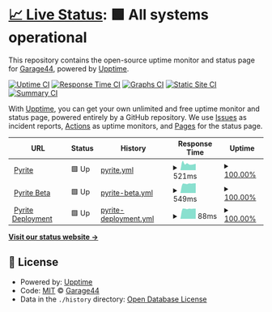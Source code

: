 # [📈 Live Status](https://uptime.pyrite.video): <!--live status--> **🟩 All systems operational**

This repository contains the open-source uptime monitor and status page for [Garage44](https://uptime.pyrite.video), powered by [Upptime](https://github.com/upptime/upptime).

[![Uptime CI](https://github.com/garage44/pyrite-uptime/workflows/Uptime%20CI/badge.svg)](https://github.com/upptime/upptime/actions?query=workflow%3A%22Uptime+CI%22)
[![Response Time CI](https://github.com/garage44/pyrite-uptime/workflows/Response%20Time%20CI/badge.svg)](https://github.com/upptime/upptime/actions?query=workflow%3A%22Response+Time+CI%22)
[![Graphs CI](https://github.com/garage44/pyrite-uptime/workflows/Graphs%20CI/badge.svg)](https://github.com/upptime/upptime/actions?query=workflow%3A%22Graphs+CI%22)
[![Static Site CI](https://github.com/garage44/pyrite-uptime/workflows/Static%20Site%20CI/badge.svg)](https://github.com/upptime/upptime/actions?query=workflow%3A%22Static+Site+CI%22)
[![Summary CI](https://github.com/garage44/pyrite-uptime/workflows/Summary%20CI/badge.svg)](https://github.com/upptime/upptime/actions?query=workflow%3A%22Summary+CI%22)

With [Upptime](https://upptime.js.org), you can get your own unlimited and free uptime monitor and status page, powered entirely by a GitHub repository. We use [Issues](https://github.com/garage44/pyrite-uptime/issues) as incident reports, [Actions](https://github.com/garage44/pyrite-uptime/actions) as uptime monitors, and [Pages](https://uptime.pyrite.video) for the status page.

<!--start: status pages-->
<!-- This summary is generated by Upptime (https://github.com/upptime/upptime) -->
<!-- Do not edit this manually, your changes will be overwritten -->
<!-- prettier-ignore -->
| URL | Status | History | Response Time | Uptime |
| --- | ------ | ------- | ------------- | ------ |
| <img alt="" src="https://favicons.githubusercontent.com/pyrite.video" height="13"> [Pyrite](https://pyrite.video) | 🟩 Up | [pyrite.yml](https://github.com/garage44/pyrite-uptime/commits/HEAD/history/pyrite.yml) | <details><summary><img alt="Response time graph" src="./graphs/pyrite/response-time-week.png" height="20"> 521ms</summary><br><a href="https://uptime.pyrite.video/history/pyrite"><img alt="Response time 579" src="https://img.shields.io/endpoint?url=https%3A%2F%2Fraw.githubusercontent.com%2Fgarage44%2Fpyrite-uptime%2FHEAD%2Fapi%2Fpyrite%2Fresponse-time.json"></a><br><a href="https://uptime.pyrite.video/history/pyrite"><img alt="24-hour response time 518" src="https://img.shields.io/endpoint?url=https%3A%2F%2Fraw.githubusercontent.com%2Fgarage44%2Fpyrite-uptime%2FHEAD%2Fapi%2Fpyrite%2Fresponse-time-day.json"></a><br><a href="https://uptime.pyrite.video/history/pyrite"><img alt="7-day response time 521" src="https://img.shields.io/endpoint?url=https%3A%2F%2Fraw.githubusercontent.com%2Fgarage44%2Fpyrite-uptime%2FHEAD%2Fapi%2Fpyrite%2Fresponse-time-week.json"></a><br><a href="https://uptime.pyrite.video/history/pyrite"><img alt="30-day response time 579" src="https://img.shields.io/endpoint?url=https%3A%2F%2Fraw.githubusercontent.com%2Fgarage44%2Fpyrite-uptime%2FHEAD%2Fapi%2Fpyrite%2Fresponse-time-month.json"></a><br><a href="https://uptime.pyrite.video/history/pyrite"><img alt="1-year response time 579" src="https://img.shields.io/endpoint?url=https%3A%2F%2Fraw.githubusercontent.com%2Fgarage44%2Fpyrite-uptime%2FHEAD%2Fapi%2Fpyrite%2Fresponse-time-year.json"></a></details> | <details><summary><a href="https://uptime.pyrite.video/history/pyrite">100.00%</a></summary><a href="https://uptime.pyrite.video/history/pyrite"><img alt="All-time uptime 100.00%" src="https://img.shields.io/endpoint?url=https%3A%2F%2Fraw.githubusercontent.com%2Fgarage44%2Fpyrite-uptime%2FHEAD%2Fapi%2Fpyrite%2Fuptime.json"></a><br><a href="https://uptime.pyrite.video/history/pyrite"><img alt="24-hour uptime 100.00%" src="https://img.shields.io/endpoint?url=https%3A%2F%2Fraw.githubusercontent.com%2Fgarage44%2Fpyrite-uptime%2FHEAD%2Fapi%2Fpyrite%2Fuptime-day.json"></a><br><a href="https://uptime.pyrite.video/history/pyrite"><img alt="7-day uptime 100.00%" src="https://img.shields.io/endpoint?url=https%3A%2F%2Fraw.githubusercontent.com%2Fgarage44%2Fpyrite-uptime%2FHEAD%2Fapi%2Fpyrite%2Fuptime-week.json"></a><br><a href="https://uptime.pyrite.video/history/pyrite"><img alt="30-day uptime 100.00%" src="https://img.shields.io/endpoint?url=https%3A%2F%2Fraw.githubusercontent.com%2Fgarage44%2Fpyrite-uptime%2FHEAD%2Fapi%2Fpyrite%2Fuptime-month.json"></a><br><a href="https://uptime.pyrite.video/history/pyrite"><img alt="1-year uptime 100.00%" src="https://img.shields.io/endpoint?url=https%3A%2F%2Fraw.githubusercontent.com%2Fgarage44%2Fpyrite-uptime%2FHEAD%2Fapi%2Fpyrite%2Fuptime-year.json"></a></details>
| <img alt="" src="https://favicons.githubusercontent.com/beta.pyrite.video" height="13"> [Pyrite Beta](https://beta.pyrite.video) | 🟩 Up | [pyrite-beta.yml](https://github.com/garage44/pyrite-uptime/commits/HEAD/history/pyrite-beta.yml) | <details><summary><img alt="Response time graph" src="./graphs/pyrite-beta/response-time-week.png" height="20"> 549ms</summary><br><a href="https://uptime.pyrite.video/history/pyrite-beta"><img alt="Response time 547" src="https://img.shields.io/endpoint?url=https%3A%2F%2Fraw.githubusercontent.com%2Fgarage44%2Fpyrite-uptime%2FHEAD%2Fapi%2Fpyrite-beta%2Fresponse-time.json"></a><br><a href="https://uptime.pyrite.video/history/pyrite-beta"><img alt="24-hour response time 537" src="https://img.shields.io/endpoint?url=https%3A%2F%2Fraw.githubusercontent.com%2Fgarage44%2Fpyrite-uptime%2FHEAD%2Fapi%2Fpyrite-beta%2Fresponse-time-day.json"></a><br><a href="https://uptime.pyrite.video/history/pyrite-beta"><img alt="7-day response time 549" src="https://img.shields.io/endpoint?url=https%3A%2F%2Fraw.githubusercontent.com%2Fgarage44%2Fpyrite-uptime%2FHEAD%2Fapi%2Fpyrite-beta%2Fresponse-time-week.json"></a><br><a href="https://uptime.pyrite.video/history/pyrite-beta"><img alt="30-day response time 547" src="https://img.shields.io/endpoint?url=https%3A%2F%2Fraw.githubusercontent.com%2Fgarage44%2Fpyrite-uptime%2FHEAD%2Fapi%2Fpyrite-beta%2Fresponse-time-month.json"></a><br><a href="https://uptime.pyrite.video/history/pyrite-beta"><img alt="1-year response time 547" src="https://img.shields.io/endpoint?url=https%3A%2F%2Fraw.githubusercontent.com%2Fgarage44%2Fpyrite-uptime%2FHEAD%2Fapi%2Fpyrite-beta%2Fresponse-time-year.json"></a></details> | <details><summary><a href="https://uptime.pyrite.video/history/pyrite-beta">100.00%</a></summary><a href="https://uptime.pyrite.video/history/pyrite-beta"><img alt="All-time uptime 100.00%" src="https://img.shields.io/endpoint?url=https%3A%2F%2Fraw.githubusercontent.com%2Fgarage44%2Fpyrite-uptime%2FHEAD%2Fapi%2Fpyrite-beta%2Fuptime.json"></a><br><a href="https://uptime.pyrite.video/history/pyrite-beta"><img alt="24-hour uptime 100.00%" src="https://img.shields.io/endpoint?url=https%3A%2F%2Fraw.githubusercontent.com%2Fgarage44%2Fpyrite-uptime%2FHEAD%2Fapi%2Fpyrite-beta%2Fuptime-day.json"></a><br><a href="https://uptime.pyrite.video/history/pyrite-beta"><img alt="7-day uptime 100.00%" src="https://img.shields.io/endpoint?url=https%3A%2F%2Fraw.githubusercontent.com%2Fgarage44%2Fpyrite-uptime%2FHEAD%2Fapi%2Fpyrite-beta%2Fuptime-week.json"></a><br><a href="https://uptime.pyrite.video/history/pyrite-beta"><img alt="30-day uptime 100.00%" src="https://img.shields.io/endpoint?url=https%3A%2F%2Fraw.githubusercontent.com%2Fgarage44%2Fpyrite-uptime%2FHEAD%2Fapi%2Fpyrite-beta%2Fuptime-month.json"></a><br><a href="https://uptime.pyrite.video/history/pyrite-beta"><img alt="1-year uptime 100.00%" src="https://img.shields.io/endpoint?url=https%3A%2F%2Fraw.githubusercontent.com%2Fgarage44%2Fpyrite-uptime%2FHEAD%2Fapi%2Fpyrite-beta%2Fuptime-year.json"></a></details>
| <img alt="" src="https://favicons.githubusercontent.com/pyrite.video" height="13"> [Pyrite Deployment](https://pyrite.video/deployment/upload) | 🟩 Up | [pyrite-deployment.yml](https://github.com/garage44/pyrite-uptime/commits/HEAD/history/pyrite-deployment.yml) | <details><summary><img alt="Response time graph" src="./graphs/pyrite-deployment/response-time-week.png" height="20"> 88ms</summary><br><a href="https://uptime.pyrite.video/history/pyrite-deployment"><img alt="Response time 90" src="https://img.shields.io/endpoint?url=https%3A%2F%2Fraw.githubusercontent.com%2Fgarage44%2Fpyrite-uptime%2FHEAD%2Fapi%2Fpyrite-deployment%2Fresponse-time.json"></a><br><a href="https://uptime.pyrite.video/history/pyrite-deployment"><img alt="24-hour response time 86" src="https://img.shields.io/endpoint?url=https%3A%2F%2Fraw.githubusercontent.com%2Fgarage44%2Fpyrite-uptime%2FHEAD%2Fapi%2Fpyrite-deployment%2Fresponse-time-day.json"></a><br><a href="https://uptime.pyrite.video/history/pyrite-deployment"><img alt="7-day response time 88" src="https://img.shields.io/endpoint?url=https%3A%2F%2Fraw.githubusercontent.com%2Fgarage44%2Fpyrite-uptime%2FHEAD%2Fapi%2Fpyrite-deployment%2Fresponse-time-week.json"></a><br><a href="https://uptime.pyrite.video/history/pyrite-deployment"><img alt="30-day response time 90" src="https://img.shields.io/endpoint?url=https%3A%2F%2Fraw.githubusercontent.com%2Fgarage44%2Fpyrite-uptime%2FHEAD%2Fapi%2Fpyrite-deployment%2Fresponse-time-month.json"></a><br><a href="https://uptime.pyrite.video/history/pyrite-deployment"><img alt="1-year response time 90" src="https://img.shields.io/endpoint?url=https%3A%2F%2Fraw.githubusercontent.com%2Fgarage44%2Fpyrite-uptime%2FHEAD%2Fapi%2Fpyrite-deployment%2Fresponse-time-year.json"></a></details> | <details><summary><a href="https://uptime.pyrite.video/history/pyrite-deployment">100.00%</a></summary><a href="https://uptime.pyrite.video/history/pyrite-deployment"><img alt="All-time uptime 100.00%" src="https://img.shields.io/endpoint?url=https%3A%2F%2Fraw.githubusercontent.com%2Fgarage44%2Fpyrite-uptime%2FHEAD%2Fapi%2Fpyrite-deployment%2Fuptime.json"></a><br><a href="https://uptime.pyrite.video/history/pyrite-deployment"><img alt="24-hour uptime 100.00%" src="https://img.shields.io/endpoint?url=https%3A%2F%2Fraw.githubusercontent.com%2Fgarage44%2Fpyrite-uptime%2FHEAD%2Fapi%2Fpyrite-deployment%2Fuptime-day.json"></a><br><a href="https://uptime.pyrite.video/history/pyrite-deployment"><img alt="7-day uptime 100.00%" src="https://img.shields.io/endpoint?url=https%3A%2F%2Fraw.githubusercontent.com%2Fgarage44%2Fpyrite-uptime%2FHEAD%2Fapi%2Fpyrite-deployment%2Fuptime-week.json"></a><br><a href="https://uptime.pyrite.video/history/pyrite-deployment"><img alt="30-day uptime 100.00%" src="https://img.shields.io/endpoint?url=https%3A%2F%2Fraw.githubusercontent.com%2Fgarage44%2Fpyrite-uptime%2FHEAD%2Fapi%2Fpyrite-deployment%2Fuptime-month.json"></a><br><a href="https://uptime.pyrite.video/history/pyrite-deployment"><img alt="1-year uptime 100.00%" src="https://img.shields.io/endpoint?url=https%3A%2F%2Fraw.githubusercontent.com%2Fgarage44%2Fpyrite-uptime%2FHEAD%2Fapi%2Fpyrite-deployment%2Fuptime-year.json"></a></details>

<!--end: status pages-->

[**Visit our status website →**](https://uptime.pyrite.video)

## 📄 License

- Powered by: [Upptime](https://github.com/upptime/upptime)
- Code: [MIT](./LICENSE) © [Garage44](https://uptime.pyrite.video)
- Data in the `./history` directory: [Open Database License](https://opendatacommons.org/licenses/odbl/1-0/)
